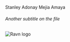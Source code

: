 Stanley Adonay Mejia Amaya

###### Another subtitle on the file

![Ravn logo](https://media.licdn.com/dms/image/D4E03AQG8L1J9uJ4o0A/profile-displayphoto-shrink_400_400/0/1666818829620?e=1685577600&v=beta&t=IY72wEdaxuEejB4AJFswHINqFmUSI6uoRN17D7TDTtE "Ravn")